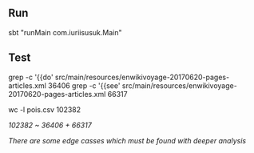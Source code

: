 ## Run 
sbt "runMain com.iuriisusuk.Main"

## Test
grep -c '{{do' src/main/resources/enwikivoyage-20170620-pages-articles.xml
36406
grep -c '{{see' src/main/resources/enwikivoyage-20170620-pages-articles.xml
66317

wc -l pois.csv
102382

*102382 ~ 36406 + 66317*

_There are some edge casses which must be found with deeper analysis_